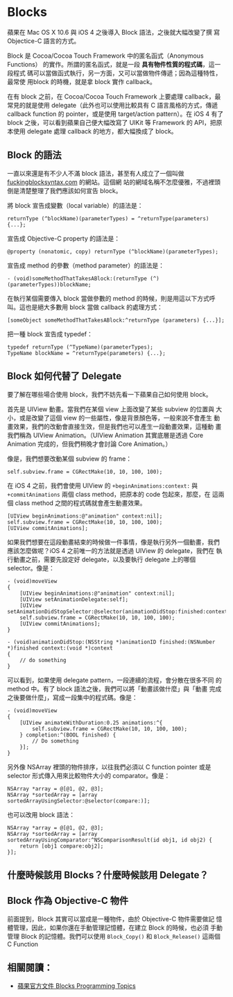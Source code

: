 Blocks
======

蘋果在 Mac OS X 10.6 與 iOS 4 之後導入 Block 語法，之後就大幅改變了撰
寫 Objectice-C 語言的方式。

Block 是 Cocoa/Cocoa Touch Framework 中的匿名函式（Anonymous Functions）
的實作。所謂的匿名函式，就是一段 **具有物件性質的程式碼**，這一段程式
碼可以當做函式執行，另一方面，又可以當做物件傳遞；因為這種特性，最常使
用block 的時機，就是拿 block 實作 callback。

在有 block 之前，在 Cocoa/Cocoa Touch Framework 上要處理 callback，最
常見的就是使用 delegate（此外也可以使用比較具有 C 語言風格的方式，傳遞
callback function 的 pointer，或是使用 target/action pattern）。在 iOS
4 有了 block 之後，可以看到蘋果自己便大幅改寫了 UIKit 等 Framework 的
API，把原本使用 delegate 處理 callback 的地方，都大幅換成了 block。

Block 的語法
------------

一直以來還是有不少人不滿 block 語法，甚至有人成立了一個叫做
[fuckingblocksyntax.com](http://fuckingblocksyntax.com) 的網站。這個網
站的網域名稱不怎麼優雅，不過裡頭倒是清楚整理了我們應該如何宣告 block。

將 block 宣告成變數（local variable）的語法是：

``` objc
returnType (^blockName)(parameterTypes) = ^returnType(parameters) {...};
```

宣告成 Objective-C property 的語法是：

``` objc
@property (nonatomic, copy) returnType (^blockName)(parameterTypes);
```

宣告成 method 的參數（method parameter）的語法是：

``` objc
- (void)someMethodThatTakesABlock:(returnType (^)(parameterTypes))blockName;
```

在執行某個需要傳入 block 當做參數的 method 的時候，則是用這以下方式呼
叫。這也是絕大多數用 block 當做 callback 的處理方式：

``` objc
[someObject someMethodThatTakesABlock:^returnType (parameters) {...}];
```

把一種 block 宣告成 typedef：

``` objc
typedef returnType (^TypeName)(parameterTypes);
TypeName blockName = ^returnType(parameters) {...};
```

Block 如何代替了 Delegate
-------------------------

要了解在哪些場合使用 block，我們不妨先看一下蘋果自己如何使用 block。

首先是 UIView 動畫。當我們在某個 view 上面改變了某些 subview 的位置與
大小，或是改變了這個 view 的一些屬性，像是背景顏色等，一般來說不會產生
動畫效果，我們的改動會直接生效，但是我們也可以產生一段動畫效果，這種動
畫我們稱為 UIView Animation。（UIView Animation 其實底層是透過 Core
Animation 完成的，但我們稍晚才會討論 Core Animation。）

像是，我們想要改動某個 subview 的 frame：

``` objc
self.subview.frame = CGRectMake(10, 10, 100, 100);
```

在 iOS 4 之前，我們會使用 UIView 的 `+beginAnimations:context:` 與
`+commitAnimations` 兩個 class method，把原本的 code 包起來，那麼，在
這兩個 class method 之間的程式碼就會產生動畫效果。

``` objc
[UIView beginAnimations:@"animation" context:nil];
self.subview.frame = CGRectMake(10, 10, 100, 100);
[UIView commitAnimations];
```

如果我們想要在這段動畫結束的時候做一件事情，像是執行另外一個動畫，我們
應該怎麼做呢？iOS 4 之前唯一的方法就是透過 UIView 的 delegate，我們在
執行動畫之前，需要先設定好 delegate，以及要執行 delegate 上的哪個
selector。像是：

``` objc
- (void)moveView
{
	[UIView beginAnimations:@"animation" context:nil];
	[UIView setAnimationDelegate:self];
	[UIView setAnimationDidStopSelector:@selector(animationDidStop:finished:context:)];
	self.subview.frame = CGRectMake(10, 10, 100, 100);
	[UIView commitAnimations];
}

- (void)animationDidStop:(NSString *)animationID finished:(NSNumber *)finished context:(void *)context
{
	// do something
}
```

可以看到，如果使用 delegate pattern，一段連續的流程，會分散在很多不同
的 method 中。有了 block 語法之後，我們可以將「動畫該做什麼」與「動畫
完成之後要做什麼」，寫成一段集中的程式碼。像是：

``` objc
- (void)moveView
{
	[UIView animateWithDuration:0.25 animations:^{
		self.subview.frame = CGRectMake(10, 10, 100, 100);
	} completion:^(BOOL finished) {
		// Do something
	}];
}
```

另外像 NSArray 裡頭的物件排序，以往我們必須以 C function pointer 或是
selector 形式傳入用來比較物件大小的 comparator。像是：

``` objc
NSArray *array = @[@1, @2, @3];
NSArray *sortedArray = [array sortedArrayUsingSelector:@selector(compare:)];
```

也可以改用 block 語法：

``` objc
NSArray *array = @[@1, @2, @3];
NSArray *sortedArray = [array sortedArrayUsingComparator:^NSComparisonResult(id obj1, id obj2) {
	return [obj1 compare:obj2];
}];
```


什麼時候該用 Blocks？什麼時候該用 Delegate？
--------------------------------------------




Block 作為 Objective-C 物件
---------------------------

前面提到，Block 其實可以當成是一種物件，由於 Objective-C 物件需要做記
憶體管理，因此，如果你還在手動管理記憶體，在建立 Block 的時候，也必須
手動管理 Block 的記憶體。我們可以使用 `Block_Copy()` 和
`Block_Release()` 這兩個 C Function




相關閱讀：
---------

- [蘋果官方文件 Blocks Programming Topics](https://developer.apple.com/library/ios/documentation/Cocoa/Conceptual/Blocks/Articles/00_Introduction.html#//apple_ref/doc/uid/TP40007502-CH1-SW1)
